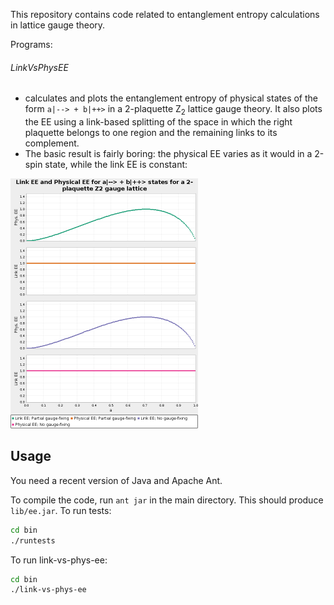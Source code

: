 This repository contains code related to entanglement entropy calculations in lattice gauge theory.

Programs:

###### LinkVsPhysEE

* calculates and plots the entanglement entropy of physical states of the form `a|--> + b|++>` in a 2-plaquette Z<sub>2</sub> lattice gauge theory. It also plots the EE using a link-based splitting of the space in which the right plaquette belongs to one region and the remaining links to its complement.
* The basic result is fairly boring: the physical EE varies as it would in a 2-spin state, while the link EE is constant:

<img src="https://raw.githubusercontent.com/hategan/ee/master/linkee-physee-2p-z2.png" width="300px"/>

## Usage

You need a recent version of Java and Apache Ant.

To compile the code, run `ant jar` in the main directory. This should produce `lib/ee.jar`. To run tests:

```bash
cd bin
./runtests
```

To run link-vs-phys-ee:

```bash
cd bin
./link-vs-phys-ee
```
